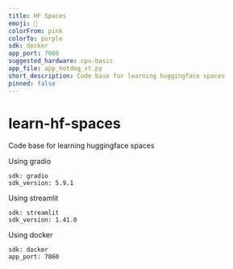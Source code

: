 ```yaml
---
title: HF Spaces
emoji: 🤖
colorFrom: pink
colorTo: purple
sdk: docker
app_port: 7860
suggested_hardware: cpu-basic
app_file: app_hotdog_st.py
short_description: Code base for learning huggingface spaces
pinned: false
---
```


# learn-hf-spaces
Code base for learning huggingface spaces

Using gradio
```
sdk: gradio
sdk_version: 5.9.1
```

Using streamlit
```
sdk: streamlit
sdk_version: 1.41.0
```

Using docker
```
sdk: docker
app_port: 7860
```